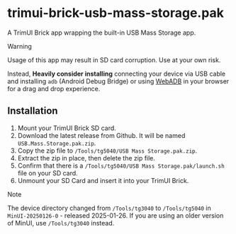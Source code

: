 # trimui-brick-usb-mass-storage.pak

A TrimUI Brick app wrapping the built-in USB Mass Storage app.

> [!WARNING]
> Usage of this app may result in SD card corruption. Use at your own risk.
>
> Instead, **Heavily consider installing** connecting your device via USB cable and
> installing `adb` (Android Debug Bridge) or using [WebADB](https://app.webadb.com/)
> in your browser for a drag and drop experience.

## Installation

1. Mount your TrimUI Brick SD card.
2. Download the latest release from Github. It will be named `USB.Mass.Storage.pak.zip`.
3. Copy the zip file to `/Tools/tg5040/USB Mass Storage.pak.zip`.
4. Extract the zip in place, then delete the zip file.
5. Confirm that there is a `/Tools/tg5040/USB Mass Storage.pak/launch.sh` file on your SD card.
6. Unmount your SD Card and insert it into your TrimUI Brick.

> [!NOTE]
> The device directory changed from `/Tools/tg3040` to `/Tools/tg5040` in `MinUI-20250126-0` - released 2025-01-26. If you are using an older version of MinUI, use `/Tools/tg3040` instead.
